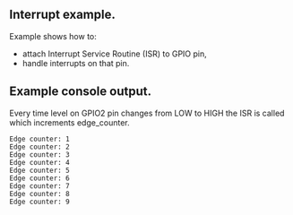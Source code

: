 ## Interrupt example.

Example shows how to:

- attach Interrupt Service Routine (ISR) to GPIO pin, 
- handle interrupts on that pin.

## Example console output.

Every time level on GPIO2 pin changes from LOW to HIGH the ISR is called which 
increments edge_counter.

```text
Edge counter: 1
Edge counter: 2
Edge counter: 3
Edge counter: 4
Edge counter: 5
Edge counter: 6
Edge counter: 7
Edge counter: 8
Edge counter: 9
```